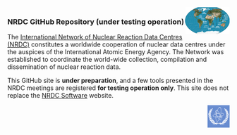 <img src="./profile/images/nrdc_small.png" alt="nrdc map" width="20%" align="right"/> 
<h3>
NRDC GitHub Repository (under testing operation)
</h3>
<p>
The <a href="https://nds.iaea.org/nrdc/">International Network of Nuclear Reaction Data Centres (NRDC)</a> constitutes a worldwide cooperation of nuclear data centres under the auspices of the International Atomic Energy Agency. The Network was established to coordinate the world-wide collection, compilation and dissemination of nuclear reaction data.
</p>
<p>
This GitHub site is <b>under preparation</b>, and a few tools presented in the NRDC meetings are registered <b>for testing operation only</b>.
This site does not replace the <a href="http://nds.iaea.org/nrdc/nrdc_sft/">NRDC Software</a> website.
</p>
<img src="./profile/images/iaea.png" alt="iaea logo" width="10%" align="right"/> 
<!--
<p>
The <a href="https://nds.iaea.org/publications/nds/iaea-nds-0215/">NRDC Protocol</a> encourages free exchange of software and co-operation in software development between Centres.
</p>
<p>
A short guide [<a href="./profile/docs/quick_start-NRDC-GitHub.pdf">pdf</a>][<a href="./profile/docs/quick_start-NRDC-GitHub.pdf">docx</a>] describes the procedure for uploading your tools.
</p>
-->
